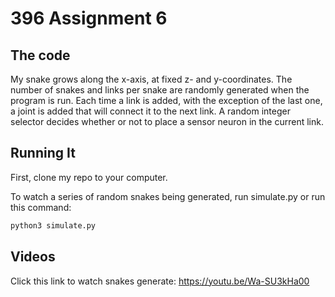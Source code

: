 # 396 Assignment 6

## The code

My snake grows along the x-axis, at fixed z- and y-coordinates. The number of snakes and links per snake are randomly generated when the program is run. Each time a link is added, with the exception of the last one, a joint is added that will connect it to the next link. A random integer selector decides whether or not to place a sensor neuron in the current link.

## Running It

First, clone my repo to your computer.

To watch a series of random snakes being generated, run simulate.py or run this command:

```bash
python3 simulate.py
```

## Videos

Click this link to watch snakes generate: <https://youtu.be/Wa-SU3kHa00>

